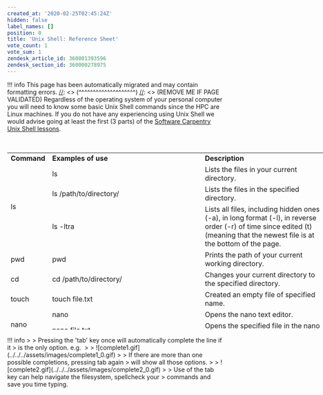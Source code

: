 ```yaml
---
created_at: '2020-02-25T02:45:24Z'
hidden: false
label_names: []
position: 0
title: 'Unix Shell: Reference Sheet'
vote_count: 1
vote_sum: 1
zendesk_article_id: 360001393596
zendesk_section_id: 360000278975
---
```



[//]: <> (REMOVE ME IF PAGE VALIDATED)
[//]: <> (vvvvvvvvvvvvvvvvvvvv)
!!! info
    This page has been automatically migrated and may contain formatting errors.
[//]: <> (^^^^^^^^^^^^^^^^^^^^)
[//]: <> (REMOVE ME IF PAGE VALIDATED)
Regardless of the operating system of your personal computer you will
need to know some basic Unix Shell commands since the HPC are Linux
machines. If you do not have any experiencing using Unix Shell we would
advise going at least the first (3 parts) of the [Software Carpentry
Unix Shell lessons](http://swcarpentry.github.io/shell-novice/).

 

<table style="height: 410px; width: 746px;">
<tbody>
<tr class="odd">
<td style="width: 66px"><strong>Command</strong></td>
<td style="width: 400.317px"><strong>Examples of use</strong></td>
<td style="width: 416.683px"><strong>Description</strong></td>
</tr>
<tr class="even">
<td rowspan="3" style="width: 66px">ls</td>
<td style="width: 400.317px">ls</td>
<td style="width: 416.683px">Lists the files in your current
directory.</td>
</tr>
<tr class="odd">
<td style="width: 400.317px">ls /path/to/directory/</td>
<td style="width: 416.683px">Lists the files in the specified
directory.</td>
</tr>
<tr class="even">
<td style="width: 400.317px">ls -ltra</td>
<td style="width: 416.683px">Lists all files, including hidden ones
(-a), in long format (-l), in reverse order (-r) of time since edited
(t) (meaning that the newest file is at the bottom of the page.</td>
</tr>
<tr class="odd">
<td style="width: 66px">pwd</td>
<td style="width: 400.317px">pwd</td>
<td style="width: 416.683px">Prints the path of your current working
directory.</td>
</tr>
<tr class="even">
<td style="width: 66px">cd</td>
<td style="width: 400.317px">cd /path/to/directory/</td>
<td style="width: 416.683px">Changes your current directory to the
specified directory.</td>
</tr>
<tr class="odd">
<td style="width: 66px">touch</td>
<td style="width: 400.317px">touch file.txt</td>
<td style="width: 416.683px">Created an empty file of specified
name.</td>
</tr>
<tr class="even">
<td rowspan="2" style="width: 66px">nano</td>
<td style="width: 400.317px">nano</td>
<td style="width: 416.683px">Opens the nano text editor.</td>
</tr>
<tr class="odd">
<td style="width: 400.317px">nano file.txt</td>
<td style="width: 416.683px">Opens the specified file in the nano text
editor.</td>
</tr>
<tr class="even">
<td rowspan="2" style="width: 66px">head</td>
<td style="width: 400.317px">head file.txt</td>
<td style="width: 416.683px">Prints the top <span
class="dictionary-of-numbers">10 lines of the </span>specified
file.</td>
</tr>
<tr class="odd">
<td style="width: 400.317px">head -n <span
class="dictionary-of-numbers">2 file</span>.txt</td>
<td style="width: 416.683px">Prints the top n lines of the specified
file (in this case 2).</td>
</tr>
<tr class="even">
<td rowspan="2" style="width: 66px">tail</td>
<td style="width: 400.317px">tail file.txt</td>
<td style="width: 416.683px">Prints the bottom <span
class="dictionary-of-numbers">10 lines of the </span>specified
file.</td>
</tr>
<tr class="odd">
<td style="width: 400.317px">tail -n <span
class="dictionary-of-numbers">2 file</span>.txt</td>
<td style="width: 416.683px">Prints the bottom n lines of the specified
file (in this case 2).</td>
</tr>
<tr class="even">
<td rowspan="3" style="width: 66px">mv</td>
<td style="width: 400.317px">mv file.txt newname.txt</td>
<td style="width: 416.683px">rename the file.</td>
</tr>
<tr class="odd">
<td style="width: 400.317px">mv file.txt /path/to/destination/</td>
<td style="width: 416.683px">Move the file to the specified
directory.</td>
</tr>
<tr class="even">
<td style="width: 400.317px">mv -r directory/ /path/to/destination/</td>
<td style="width: 416.683px">Recursively move the directory and all
contained files and directories to the specified path.</td>
</tr>
<tr class="odd">
<td rowspan="3" style="width: 66px">cp</td>
<td style="width: 400.317px">cp file.txt /path/to/destination/</td>
<td style="width: 416.683px">Make a copy of the file in the specified
directory.</td>
</tr>
<tr class="even">
<td style="width: 400.317px">cp file.txt
/path/to/destination/newname.txt</td>
<td style="width: 416.683px">Make a copy of the file in the specified
directory with the specified name.</td>
</tr>
<tr class="odd">
<td style="width: 400.317px">cp -r directory/ /path/to/destination/</td>
<td style="width: 416.683px">Recursively copy all files and directories
of a directory to the specified location.</td>
</tr>
<tr class="even">
<td rowspan="2" style="width: 66px">rm</td>
<td style="width: 400.317px">rm file.txt</td>
<td style="width: 416.683px">Delete the specified file.</td>
</tr>
<tr class="odd">
<td style="width: 400.317px">rm -r directory/</td>
<td style="width: 416.683px">Recursively delete the files and
directories of the specified directory.</td>
</tr>
<tr class="even">
<td style="width: 66px">mkdir</td>
<td style="width: 400.317px">mkdir directory</td>
<td style="width: 416.683px">Create a directory of the specified
name.</td>
</tr>
<tr class="odd">
<td style="width: 66px">man</td>
<td style="width: 400.317px">man ls</td>
<td style="width: 416.683px">Bring up the manual of a command (in this
case ls).</td>
</tr>
</tbody>
</table>
!!! info
>
> Pressing the 'tab' key once will automatically complete the line if it
> is the only option. e.g. 
>
> ![complete1.gif](../../../assets/images/complete1_0.gif)
>
> If there are more than one possible completions, pressing tab again
> will show all those options.
>
> ![complete2.gif](../../../assets/images/complete2_0.gif)
>
> Use of the tab key can help navigate the filesystem, spellcheck your
> commands and save you time typing.
